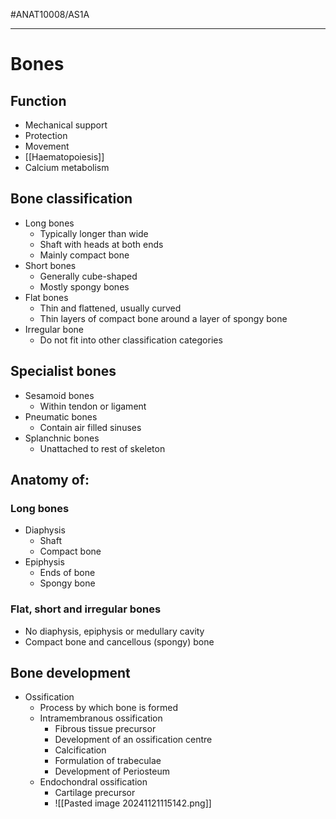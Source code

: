 #ANAT10008/AS1A 

---
# Bones
## Function
- Mechanical support
- Protection
- Movement
- [[Haematopoiesis]]
- Calcium metabolism

## Bone classification
- Long bones
	- Typically longer than wide
	- Shaft with heads at both ends
	- Mainly compact bone
- Short bones
	- Generally cube-shaped
	- Mostly spongy bones
- Flat bones
	- Thin and flattened, usually curved
	- Thin layers of compact bone around a layer of spongy bone
- Irregular bone
	- Do not fit into other classification categories

## Specialist bones
- Sesamoid bones
	- Within tendon or ligament
- Pneumatic bones
	- Contain air filled sinuses
- Splanchnic bones
	- Unattached to rest of skeleton

## Anatomy of:
### Long bones
- Diaphysis
	- Shaft
	- Compact bone
- Epiphysis
	- Ends of bone
	- Spongy bone
### Flat, short and irregular bones
- No diaphysis, epiphysis or medullary cavity
- Compact bone and cancellous (spongy) bone

## Bone development
- Ossification
	- Process by which bone is formed
	- Intramembranous ossification
		- Fibrous tissue precursor
		- Development of an ossification centre
		- Calcification
		- Formulation of trabeculae
		- Development of Periosteum
	- Endochondral ossification
		- Cartilage precursor
		- ![[Pasted image 20241121115142.png]]
